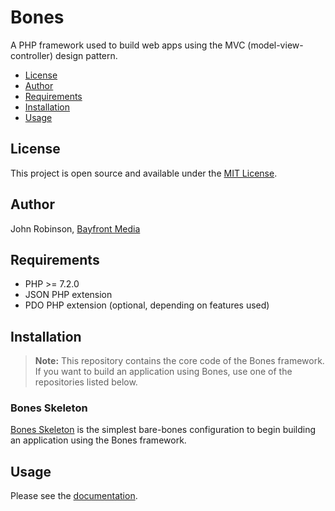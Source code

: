 # Bones

A PHP framework used to build web apps using the MVC (model-view-controller) design pattern.

- [License](#license)
- [Author](#author)
- [Requirements](#requirements)
- [Installation](#installation)
- [Usage](#usage)

## License

This project is open source and available under the [MIT License](LICENSE).

## Author

John Robinson, [Bayfront Media](https://www.bayfrontmedia.com)

## Requirements

* PHP >= 7.2.0
* JSON PHP extension
* PDO PHP extension (optional, depending on features used)

## Installation

> **Note:** This repository contains the core code of the Bones framework.
> If you want to build an application using Bones, use one of the repositories listed below.

### Bones Skeleton

[Bones Skeleton](https://github.com/bayfrontmedia/bones-skeleton) is the simplest bare-bones configuration to begin building an application using the Bones framework.

## Usage

Please see the [documentation](_docs/README.md).